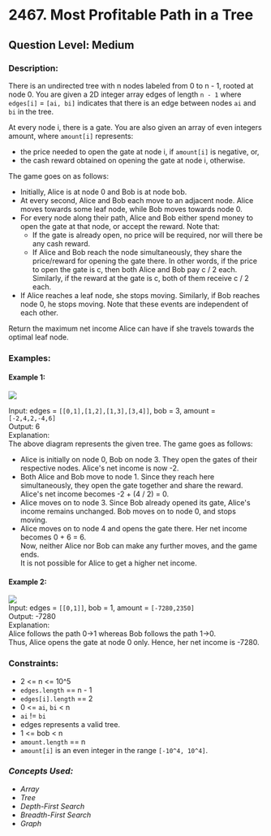 # 2467. Most Profitable Path in a Tree
## Question Level: Medium
### Description:
There is an undirected tree with n nodes labeled from 0 to n - 1, rooted at node 0. You are given a 2D integer array edges of length `n - 1` where `edges[i]` = `[ai, bi]` indicates that there is an edge between nodes `ai` and `bi` in the tree.

At every node i, there is a gate. You are also given an array of even integers amount, where `amount[i]` represents:

- the price needed to open the gate at node i, if `amount[i]` is negative, or,
- the cash reward obtained on opening the gate at node i, otherwise.

The game goes on as follows:
- Initially, Alice is at node 0 and Bob is at node bob.
- At every second, Alice and Bob each move to an adjacent node. Alice moves towards some leaf node, while Bob moves towards node 0.
- For every node along their path, Alice and Bob either spend money to open the gate at that node, or accept the reward. Note that:
    - If the gate is already open, no price will be required, nor will there be any cash reward.
    - If Alice and Bob reach the node simultaneously, they share the price/reward for opening the gate there. In other words, if the price to open the gate is c, then both Alice and Bob pay c / 2 each. Similarly, if the reward at the gate is c, both of them receive c / 2 each.
- If Alice reaches a leaf node, she stops moving. Similarly, if Bob reaches node 0, he stops moving. Note that these events are independent of each other.

Return the maximum net income Alice can have if she travels towards the optimal leaf node.

### Examples:
#### Example 1:
<img src="https://assets.leetcode.com/uploads/2022/10/29/eg1.png"><br>

Input: edges = `[[0,1],[1,2],[1,3],[3,4]]`, bob = 3, amount = `[-2,4,2,-4,6]`<br>
Output: 6<br>
Explanation: <br>
The above diagram represents the given tree. The game goes as follows:
- Alice is initially on node 0, Bob on node 3. They open the gates of their respective nodes.
  Alice's net income is now -2.
- Both Alice and Bob move to node 1. 
  Since they reach here simultaneously, they open the gate together and share the reward.
  Alice's net income becomes -2 + (4 / 2) = 0.
- Alice moves on to node 3. Since Bob already opened its gate, Alice's income remains unchanged.
  Bob moves on to node 0, and stops moving.
- Alice moves on to node 4 and opens the gate there. Her net income becomes 0 + 6 = 6.<br>
Now, neither Alice nor Bob can make any further moves, and the game ends.<br>
It is not possible for Alice to get a higher net income.
#### Example 2:

<img src="https://assets.leetcode.com/uploads/2022/10/29/eg2.png"><br>
Input: edges = `[[0,1]]`, bob = 1, amount = `[-7280,2350]`<br>
Output: -7280<br>
Explanation: <br>
Alice follows the path 0->1 whereas Bob follows the path 1->0.<br>
Thus, Alice opens the gate at node 0 only. Hence, her net income is -7280. <br>

### Constraints:

- 2 <= n <= 10^5
- `edges.length` == n - 1
- `edges[i].length` == 2
- 0 <= `ai`, `bi` < n
- `ai` != `bi`
- edges represents a valid tree.
- 1 <= bob < n
- `amount.length` == n
- `amount[i]` is an even integer in the range `[-10^4, 10^4]`.

### <i>Concepts Used:
- Array
- Tree
- Depth-First Search
- Breadth-First Search
- Graph </i>